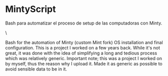 # MintyScript
Bash para automatizar el proceso de setup de las computadoras con Minty. 

\\

Bash for the automation of Minty (custom Mint fork) OS installation and final configuration.
This is a project I worked on a few years back. While it's not great, it was done with the idea of simplifying a long and tedious process which was relatively generic.
Important note; this was a project I worked on by myself, thus the reason why I upload it. Made it as generic as possible to avoid sensible data to be in it.

